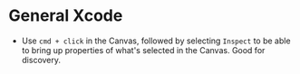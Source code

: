 # General Xcode
* Use `cmd + click` in the Canvas, followed by selecting `Inspect` to be able to bring up properties of what's selected in the Canvas. Good for discovery.